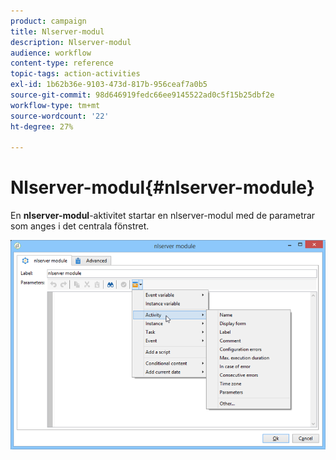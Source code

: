 ```yaml
---
product: campaign
title: Nlserver-modul
description: Nlserver-modul
audience: workflow
content-type: reference
topic-tags: action-activities
exl-id: 1b62b36e-9103-473d-817b-956ceaf7a0b5
source-git-commit: 98d646919fedc66ee9145522ad0c5f15b25dbf2e
workflow-type: tm+mt
source-wordcount: '22'
ht-degree: 27%

---
```


# Nlserver-modul{#nlserver-module}

En **nlserver-modul**-aktivitet startar en nlserver-modul med de parametrar som anges i det centrala fönstret.

![](assets/nlserver_module_edit.png)
